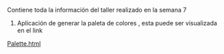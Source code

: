 Contiene toda la información del taller realizado en la semana 7

1. Aplicación de generar la paleta de colores , esta puede ser visualizada en el link 

<a href="http://htmlpreview.github.io?https://github.com/remedrano/talleresPruebas/blob/master/Taller7/app_paleta_colores/palette.html" target="_blank"> Palette.html </a>

